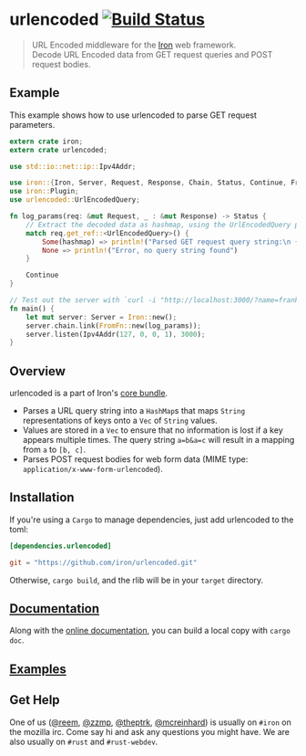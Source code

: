 urlencoded [![Build Status](https://secure.travis-ci.org/iron/urlencoded.png?branch=master)](https://travis-ci.org/iron/urlencoded)
====

> URL Encoded middleware for the [Iron](https://github.com/iron/iron) web framework.  
> Decode URL Encoded data from GET request queries and POST request bodies.

## Example

This example shows how to use urlencoded to parse GET request parameters.

```rust
extern crate iron;
extern crate urlencoded;

use std::io::net::ip::Ipv4Addr;

use iron::{Iron, Server, Request, Response, Chain, Status, Continue, FromFn};
use iron::Plugin;
use urlencoded::UrlEncodedQuery;

fn log_params(req: &mut Request, _ : &mut Response) -> Status {
    // Extract the decoded data as hashmap, using the UrlEncodedQuery plugin.
    match req.get_ref::<UrlEncodedQuery>() {
        Some(hashmap) => println!("Parsed GET request query string:\n {}", hashmap),
        None => println!("Error, no query string found")
    }

    Continue
}

// Test out the server with `curl -i "http://localhost:3000/?name=franklin&name=trevor"`
fn main() {
    let mut server: Server = Iron::new();
    server.chain.link(FromFn::new(log_params));
    server.listen(Ipv4Addr(127, 0, 0, 1), 3000);
}
```

## Overview

urlencoded is a part of Iron's [core bundle](https://github.com/iron/core).

- Parses a URL query string into a `HashMap`s that maps `String` representations
of keys onto a `Vec` of `String` values.
- Values are stored in a `Vec` to ensure that no information is lost if a key appears multiple times.
The query string `a=b&a=c` will result in a mapping from `a` to `[b, c]`.
- Parses POST request bodies for web form data (MIME type: `application/x-www-form-urlencoded`).

## Installation

If you're using a `Cargo` to manage dependencies, just add urlencoded to the toml:

```toml
[dependencies.urlencoded]

git = "https://github.com/iron/urlencoded.git"
```

Otherwise, `cargo build`, and the rlib will be in your `target` directory.

## [Documentation](http://ironframework.io/doc/urlencoded)

Along with the [online documentation](http://ironframework.io/doc/urlencoded),
you can build a local copy with `cargo doc`.

## [Examples](/examples)

## Get Help

One of us ([@reem](https://github.com/reem/), [@zzmp](https://github.com/zzmp/),
[@theptrk](https://github.com/theptrk/), [@mcreinhard](https://github.com/mcreinhard))
is usually on `#iron` on the mozilla irc. Come say hi and ask any questions you might have.
We are also usually on `#rust` and `#rust-webdev`.
